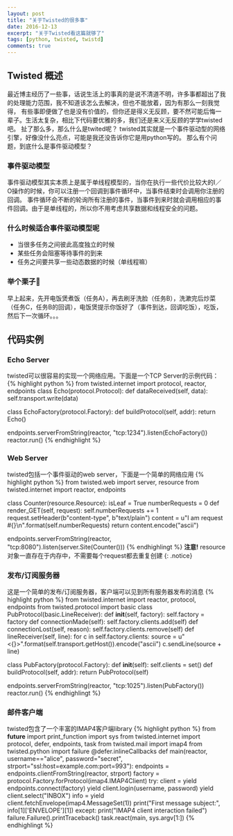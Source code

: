 ```yaml
---
layout: post
title: "关于Twisted的很多事"
date: 2016-12-13
excerpt: "关于Twisted看这篇就够了"
tags: [python, twisted, twistd]
comments: true
---
```


## Twisted 概述
最近博主经历了一些事，话说生活上的事真的是说不清道不明，许多事都超出了我的处理能力范围，我不知道该怎么去解决，但也不能放着，因为有那么一刻我觉得，
有些事即便做了也是没有价值的，但你还是得义无反顾，要不然可能后悔一辈子。生活太复杂，相比下代码要优雅的多，我们还是来义无反顾的学学twisted吧。
扯了那么多，那么什么是twited呢？
twisted其实就是一个事件驱动型的网络引擎，好像没什么亮点，可能是我还没告诉你它是用python写的。
那么有个问题，到底什么是事件驱动模型？

### 事件驱动模型
事件驱动模型其实本质上是属于单线程模型的，当你在执行一些代价比较大的I／O操作的时候，你可以注册一个回调到事件循环中，当事件结束时会调用你注册的回调。
事件循环会不断的轮询所有注册的事件，当事件到来时就会调用相应的事件回调。由于是单线程的，所以你不用考虑共享数据和线程安全的问题。

### 什么时候适合事件驱动模型呢
* 当很多任务之间彼此高度独立的时候
* 某些任务会阻塞等待事件的到来
* 任务之间要共享一些动态数据的时候（单线程嘛）

### 举个栗子🌰
早上起来，先开电饭煲煮饭（任务A），再去刷牙洗脸（任务B），洗漱完后炒菜（任务C，任务B的回调），电饭煲提示你饭好了（事件到达，回调吃饭），吃饭，然后下一次循环。。。

## 代码实例

### Echo Server
twisted可以很容易的实现一个网络应用。下面是一个TCP Server的示例代码：
{% highlight python %}
from twisted.internet import protocol, reactor, endpoints
class Echo(protocol.Protocol):
    def dataReceived(self, data):
        self.transport.write(data)

class EchoFactory(protocol.Factory):
    def buildProtocol(self, addr):
        return Echo()

endpoints.serverFromString(reactor, "tcp:1234").listen(EchoFactory())
reactor.run()
{% endhighlight %}

### Web Server
twisted包括一个事件驱动的web server，下面是一个简单的网络应用
{% highlight python %}
from twisted.web import server, resource
from twisted.internet import reactor, endpoints

class Counter(resource.Resource):
    isLeaf = True
    numberRequests = 0
    def render_GET(self, request):
        self.numberRequests += 1
        request.setHeader(b"content-type", b"text/plain")
        content = u"I am request #{}\n".format(self.numberRequests)
        return content.encode("ascii")

endpoints.serverFromString(reactor, "tcp:8080").listen(server.Site(Counter()))
{% endhighlingt %}
**注意!** resource对象一直存在于内存中，不需要每个request都去重复创建
{: .notice}

### 发布/订阅服务器
这是一个简单的发布/订阅服务器，客户端可以见到所有服务器发布的消息
{% highlight python %}
from twisted.internet import reactor, protocol, endpoints
from twisted.protocol import basic
class PubProtocol(basic.LineReceiver):
    def __init__(self, factory):
        self.factory = factory
    def connectionMade(self):
        self.factory.clients.add(self)
    def connectionLost(self, reason):
        self.factory.clients.remove(self)
    def lineReceiver(self, line):
        for c in self.factory.clients:
            source = u"<{}>".format(self.transport.getHost()).encode("ascii")
            c.sendLine(source + line)

class PubFactory(protocol.Factory):
    def __init__(self):
        self.clients = set()
    def buildProtocol(self, addr):
        return PubProtocol(self)

endpoints.serverFromString(reactor, "tcp:1025").listen(PubFactory())
reactor.run()
{% endhighlingt %}

### 邮件客户端
twisted包含了一个丰富的IMAP4客户端library
{% highlight python %}
from __future__ import print_function
import sys
from twisted.internet import protocol, defer, endpoints, task
from twisted.mail import imap4
from twisted.python import failure
@defer.inlineCallbacks
def main(reactor, username=="alice", password="secret", strport="ssl:host=example.com:port=993"):
    endpoints = endpoints.clientFromString(reactor, strport)
    factory = protocol.Factory.forProtocol(imap4.IMAP4Client)
    try:
        client = yield endpoints.connect(factory)
        yield client.login(username, password)
        yield client.select("INBOX")
        info = yield client.fetchEnvelope(imap4.MessageSet(1))
        print("First message subject:", info[1]['ENVELOPE'][1])
    except:
        print("IMAP4 client interaction failed")
        failure.Failure().printTraceback()
task.react(main, sys.argv[1:])
{% endhighlingt %}
